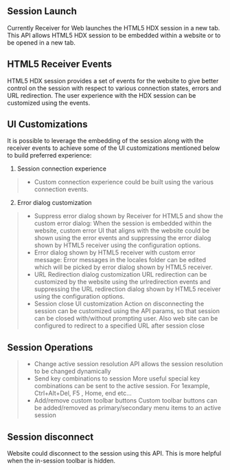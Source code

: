 ## Session Launch

Currently Receiver for Web launches the HTML5 HDX session in a new tab. This API allows HTML5 HDX session to be embedded within a website or to be opened in a new tab.

## HTML5 Receiver Events

HTML5 HDX session provides a set of events for the website to give better control on the session with respect to various connection states, errors and URL redirection. The user experience with the HDX session can be customized using the events.

## UI Customizations

It is possible to leverage the embedding of the session along with the receiver events to achieve some of the UI customizations mentioned below to build preferred experience:

1. Session connection experience
>- Custom connection experience could be built using the various connection events.

2. Error dialog customization
>- Suppress error dialog shown by Receiver for HTML5 and show the custom error dialog: When the session is embedded within the website, custom error UI that aligns with the website could be shown using the error events and suppressing the error dialog shown by HTML5 receiver using the configuration options.
>- Error dialog shown by HTML5 receiver with custom error message: Error messages in the locales folder can be edited which will be picked by error dialog shown by HTML5 receiver.
>- URL Redirection dialog customization URL redirection can be customized by the website using the urlredirection events and suppressing the URL redirection dialog shown by HTML5 receiver using the configuration options.
>- Session close UI customization Action on disconnecting the session can be customized using the API params, so that session can be closed with/without prompting user. Also web site can be configured to redirect to a specified URL after session close

## Session Operations
>- Change active session resolution API allows the session resolution to be changed dynamically
>- Send key combinations to session More useful special key combinations can be sent to the active session. For 1example, Ctrl+Alt+Del, F5 , Home, end etc…
>- Add/remove custom toolbar buttons Custom toolbar buttons can be added/removed as primary/secondary menu items to an active session

## Session disconnect

Website could disconnect to the session using this API. This is more helpful when the in-session toolbar is hidden.